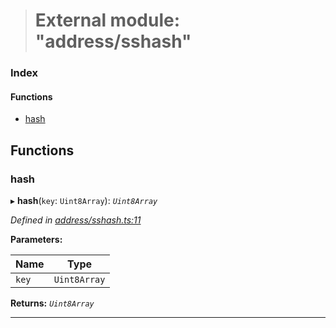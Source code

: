 > # External module: "address/sshash"

### Index

#### Functions

* [hash](_address_sshash_.md#hash)

## Functions

###  hash

▸ **hash**(`key`: `Uint8Array`): *`Uint8Array`*

*Defined in [address/sshash.ts:11](https://github.com/polkadot-js/common/blob/0021731/packages/util-crypto/src/address/sshash.ts#L11)*

**Parameters:**

Name | Type |
------ | ------ |
`key` | `Uint8Array` |

**Returns:** *`Uint8Array`*

___